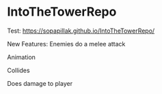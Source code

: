# IntoTheTowerRepo
Test: https://sopapillak.github.io/IntoTheTowerRepo/

New Features: Enemies do a melee attack 

Animation

Collides

Does damage to player

